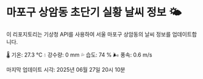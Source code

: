 
# 마포구 상암동 초단기 실황 날씨 정보 🌤️

이 리포지토리는 기상청 API를 사용하여 서울 마포구 상암동의 날씨 정보를 업데이트합니다. 

🌡️ 기온: 27.3 ℃
💧 강수량: 0 mm
💦 습도: 74 %
🌬️ 풍속: 0.6 m/s

마지막 업데이트 시각: 2025년 06월 27일 20시 10분    
